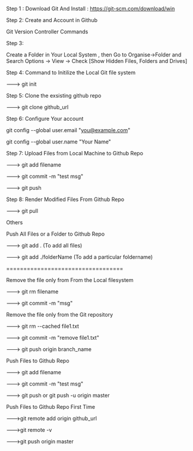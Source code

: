Step 1 : Download Git And Install : https://git-scm.com/download/win

Step 2: Create and Account in Github

Git Version Controller Commands

Step 3:

Create a Folder in Your Local System , then Go to Organise->Folder and Search Options -> View -> Check [Show Hidden Files, Folders and Drives]

Step 4: Command to Initilize the Local Git file system

---> git init

Step 5: Clone the exsisting github repo

---> git clone github_url

Step 6: Configure Your account

git config --global user.email "you@example.com"

git config --global user.name "Your Name"


Step 7: Upload Files from Local Machine to Github Repo

---> git add filename

---> git commit -m "test msg"

---> git push


Step 8: Render Modified Files From Github Repo

---> git pull

Others

Push All Files or a Folder to Github Repo

---> git add . (To add all files)

---> git add ./folderName (To add a particular foldername)

==================================


Remove the file only from From the Local filesystem

---> git rm filename

---> git commit -m "msg"



Remove the file only from the Git repository

---> git rm --cached file1.txt

---> git commit -m "remove file1.txt"

---> git push origin branch_name


Push Files to Github Repo

---> git add filename

---> git commit -m "test msg"

---> git push or git push -u origin master


Push Files to Github Repo First Time

--->git remote add origin github_url

--->git remote -v

--->git push origin master

